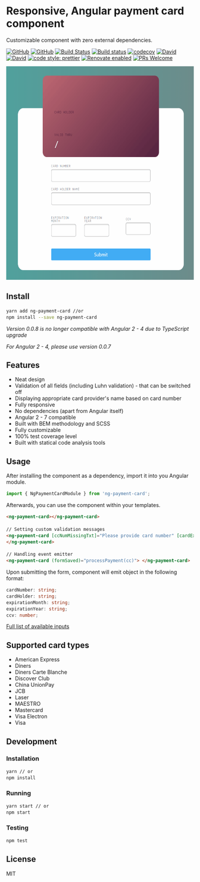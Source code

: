 # Responsive, Angular payment card component

Customizable component with zero external dependencies.

<p align="center">

[![GitHub](https://img.shields.io/github/license/mashape/apistatus.svg)](https://opensource.org/licenses/MIT)
[![GitHub](https://img.shields.io/npm/v/ng-payment-card.svg)](https://www.npmjs.com/package/ng-payment-card)
[![Build Status](https://travis-ci.com/Bartosz-D3V/ng-payment-card.svg?branch=master)](https://travis-ci.com/Bartosz-D3V/ng-payment-card)
[![Build status](https://ci.appveyor.com/api/projects/status/ivxohrhd06i2yvco/branch/master?svg=true)](https://ci.appveyor.com/project/Bartosz-D3V/ng-payment-card/branch/master)
[![codecov](https://codecov.io/gh/Bartosz-D3V/ng-payment-card/branch/master/graph/badge.svg)](https://codecov.io/gh/Bartosz-D3V/ng-payment-card)
[![David](https://david-dm.org/bartosz-d3v/ng-payment-card.svg)](https://david-dm.org/bartosz-d3v/ng-credit-card)
[![David](https://david-dm.org/bartosz-d3v/ng-payment-card/dev-status.svg)](https://david-dm.org/bartosz-d3v/ng-credit-card?type=dev)
[![code style: prettier](https://img.shields.io/badge/code_style-prettier-ff69b4.svg?style=flat-square)](https://github.com/prettier/prettier)
[![Renovate enabled](https://img.shields.io/badge/renovate-enabled-brightgreen.svg)](https://renovatebot.com/)
[![PRs Welcome](https://img.shields.io/badge/PRs-welcome-brightgreen.svg)](https://egghead.io/courses/how-to-contribute-to-an-open-source-project-on-github)

</p>

<p align="center">

<img src="docs/demo.gif" width="607" height="574"/>

</p>

## Install

```bash
yarn add ng-payment-card //or
npm install --save ng-payment-card
```

_Version 0.0.8 is no longer compatible with Angular 2 - 4 due to TypeScript upgrade_

_For Angular 2 - 4, please use version 0.0.7_

## Features

- Neat design
- Validation of all fields (including Luhn validation) - that can be switched off
- Displaying appropriate card provider's name based on card number
- Fully responsive
- No dependencies (apart from Angular itself)
- Angular 2 - 7 compatible
- Built with BEM methodology and SCSS
- Fully customizable
- 100% test coverage level
- Built with statical code analysis tools

## Usage

After installing the component as a dependency, import it into you Angular module.

```js
import { NgPaymentCardModule } from 'ng-payment-card';
```

Afterwards, you can use the component within your templates.

```html
<ng-payment-card></ng-payment-card>

// Setting custom validation messages
<ng-payment-card [ccNumMissingTxt]="Please provide card number" [cardExpiredTxt]="Payment card has expired">
</ng-payment-card>

// Handling event emitter
<ng-payment-card (formSaved)="processPayment(cc)"> </ng-payment-card>
```

Upon submitting the form, component will emit object in the following format:

```ts
cardNumber: string;
cardHolder: string;
expirationMonth: string;
expirationYear: string;
ccv: number;
```

<a href="https://bartosz-d3v.github.io/ng-payment-card/components/PaymentCardComponent.html#inputs">Full list of available inputs</a>

## Supported card types

- American Express
- Diners
- Diners Carte Blanche
- Discover Club
- China UnionPay
- JCB
- Laser
- MAESTRO
- Mastercard
- Visa Electron
- Visa

## Development

### Installation

```bash
yarn // or
npm install
```

### Running

```bash
yarn start // or
npm start
```

### Testing

```bash
npm test
```

## License

MIT
